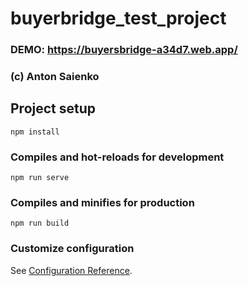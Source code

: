 # buyerbridge_test_project

### DEMO: https://buyersbridge-a34d7.web.app/

### (c) Anton Saienko


## Project setup
```
npm install
```

### Compiles and hot-reloads for development
```
npm run serve
```

### Compiles and minifies for production
```
npm run build
```

### Customize configuration
See [Configuration Reference](https://cli.vuejs.org/config/).
